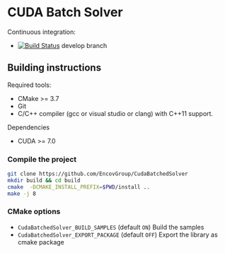 # CUDA Batch Solver

Continuous integration: 
- [![Build Status](https://travis-ci.org/EncovGroup/CudaBatchedSolver.svg?branch=develop)](https://travis-ci.org/EncovGroup/CudaBatchedSolver) develop branch

## Building instructions

Required tools:
* CMake >= 3.7 
* Git
* C/C++ compiler (gcc or visual studio or clang) with C++11 support.

Dependencies

* CUDA >= 7.0

### Compile the project

```bash
git clone https://github.com/EncovGroup/CudaBatchedSolver
mkdir build && cd build
cmake  -DCMAKE_INSTALL_PREFIX=$PWD/install ..
make -j 8
```

### CMake options

* `CudaBatchedSolver_BUILD_SAMPLES` (default `ON`) Build the samples 
* `CudaBatchedSolver_EXPORT_PACKAGE` (default `OFF`) Export the library as cmake package

